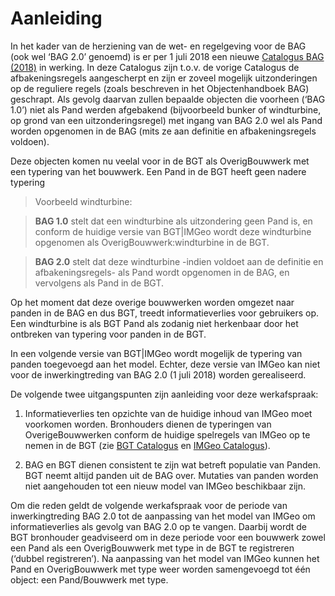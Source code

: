Aanleiding
==========

In het kader van de herziening van de wet- en regelgeving voor de BAG (ook wel
‘BAG 2.0’ genoemd) is er per 1 juli 2018 een nieuwe [Catalogus BAG
(2018)](https://www.geobasisregistraties.nl/documenten/publicatie/2018/03/12/catalogus-2018)
in werking. In deze Catalogus zijn t.o.v. de vorige Catalogus de
afbakeningsregels aangescherpt en zijn er zoveel mogelijk uitzonderingen op de
reguliere regels (zoals beschreven in het Objectenhandboek BAG) geschrapt. Als
gevolg daarvan zullen bepaalde objecten die voorheen (‘BAG 1.0’) niet als Pand
werden afgebakend (bijvoorbeeld bunker of windturbine, op grond van een
uitzonderingsregel) met ingang van BAG 2.0 wel als Pand worden opgenomen in de
BAG (mits ze aan definitie en afbakeningsregels voldoen).

Deze objecten komen nu veelal voor in de BGT als OverigBouwwerk met een typering
van het bouwwerk. Een Pand in de BGT heeft geen nadere typering

>   Voorbeeld windturbine:

>   **BAG 1.0** stelt dat een windturbine als uitzondering geen Pand is, en
>   conform de huidige versie van BGT\|IMGeo wordt deze windturbine opgenomen
>   als OverigBouwwerk:windturbine in de BGT.

>   **BAG 2.0** stelt dat deze windturbine -indien voldoet aan de definitie en
>   afbakeningsregels- als Pand wordt opgenomen in de BAG, en vervolgens als
>   Pand in de BGT.

Op het moment dat deze overige bouwwerken worden omgezet naar panden in de BAG
en dus BGT, treedt informatieverlies voor gebruikers op. Een windturbine is als
BGT Pand als zodanig niet herkenbaar door het ontbreken van typering voor panden
in de BGT.

In een volgende versie van BGT\|IMGeo wordt mogelijk de typering van panden
toegevoegd aan het model. Echter, deze versie van IMGeo kan niet voor de
inwerkingtreding van BAG 2.0 (1 juli 2018) worden gerealiseerd.

De volgende twee uitgangspunten zijn aanleiding voor deze werkafspraak:

1.  Informatieverlies ten opzichte van de huidige inhoud van IMGeo moet
    voorkomen worden. Bronhouders dienen de typeringen van OverigeBouwwerken
    conform de huidige spelregels van IMGeo op te nemen in de BGT (zie [BGT
    Catalogus](https://www.geonovum.nl/geo-standaarden/bgt-imgeo/gegevenscatalogus-bgt-111)
    en [IMGeo
    Catalogus](https://www.geonovum.nl/geo-standaarden/bgt-imgeo/IMGeo%20Catalogus)).

2.  BAG en BGT dienen consistent te zijn wat betreft populatie van Panden. BGT
    neemt altijd panden uit de BAG over. Mutaties van panden worden niet
    aangehouden tot een nieuw model van IMGeo beschikbaar zijn.

Om die reden geldt de volgende werkafspraak voor de periode van inwerkingtreding
BAG 2.0 tot de aanpassing van het model van IMGeo om informatieverlies als
gevolg van BAG 2.0 op te vangen. Daarbij wordt de BGT bronhouder geadviseerd om
in deze periode voor een bouwwerk zowel een Pand als een OverigBouwwerk met type
in de BGT te registreren (‘dubbel registreren’). Na aanpassing van het model van
IMGeo kunnen het Pand en OverigBouwwerk met type weer worden samengevoegd tot
één object: een Pand/Bouwwerk met type.
